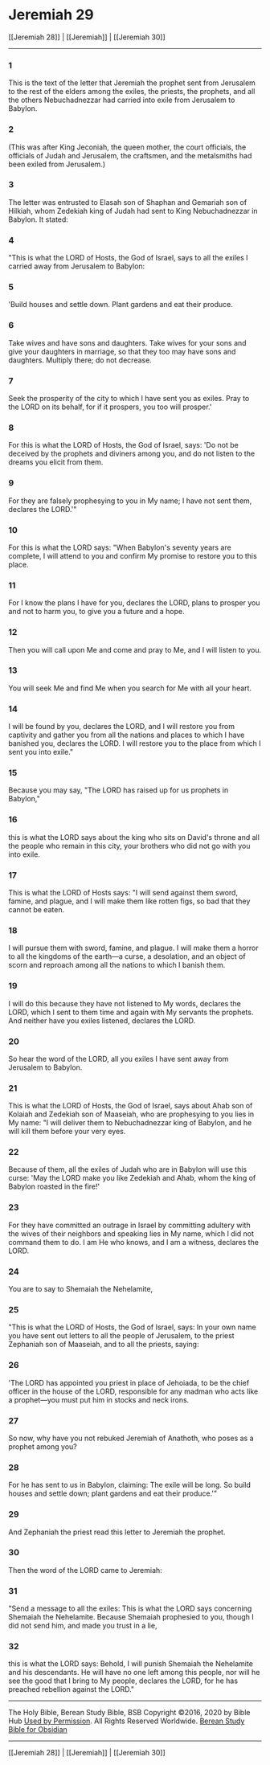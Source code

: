 # Jeremiah 29

[[Jeremiah 28]] | [[Jeremiah]] | [[Jeremiah 30]]

---

### 1
This is the text of the letter that Jeremiah the prophet sent from Jerusalem to the rest of the elders among the exiles, the priests, the prophets, and all the others Nebuchadnezzar had carried into exile from Jerusalem to Babylon.

### 2
(This was after King Jeconiah, the queen mother, the court officials, the officials of Judah and Jerusalem, the craftsmen, and the metalsmiths had been exiled from Jerusalem.)

### 3
The letter was entrusted to Elasah son of Shaphan and Gemariah son of Hilkiah, whom Zedekiah king of Judah had sent to King Nebuchadnezzar in Babylon. It stated:

### 4
"This is what the LORD of Hosts, the God of Israel, says to all the exiles I carried away from Jerusalem to Babylon:

### 5
'Build houses and settle down. Plant gardens and eat their produce.

### 6
Take wives and have sons and daughters. Take wives for your sons and give your daughters in marriage, so that they too may have sons and daughters. Multiply there; do not decrease.

### 7
Seek the prosperity of the city to which I have sent you as exiles. Pray to the LORD on its behalf, for if it prospers, you too will prosper.'

### 8
For this is what the LORD of Hosts, the God of Israel, says: 'Do not be deceived by the prophets and diviners among you, and do not listen to the dreams you elicit from them.

### 9
For they are falsely prophesying to you in My name; I have not sent them, declares the LORD.'"

### 10
For this is what the LORD says: "When Babylon's seventy years are complete, I will attend to you and confirm My promise to restore you to this place.

### 11
For I know the plans I have for you, declares the LORD, plans to prosper you and not to harm you, to give you a future and a hope.

### 12
Then you will call upon Me and come and pray to Me, and I will listen to you.

### 13
You will seek Me and find Me when you search for Me with all your heart.

### 14
I will be found by you, declares the LORD, and I will restore you from captivity and gather you from all the nations and places to which I have banished you, declares the LORD. I will restore you to the place from which I sent you into exile."

### 15
Because you may say, "The LORD has raised up for us prophets in Babylon,"

### 16
this is what the LORD says about the king who sits on David's throne and all the people who remain in this city, your brothers who did not go with you into exile.

### 17
This is what the LORD of Hosts says: "I will send against them sword, famine, and plague, and I will make them like rotten figs, so bad that they cannot be eaten.

### 18
I will pursue them with sword, famine, and plague. I will make them a horror to all the kingdoms of the earth—a curse, a desolation, and an object of scorn and reproach among all the nations to which I banish them.

### 19
I will do this because they have not listened to My words, declares the LORD, which I sent to them time and again with My servants the prophets. And neither have you exiles listened, declares the LORD.

### 20
So hear the word of the LORD, all you exiles I have sent away from Jerusalem to Babylon.

### 21
This is what the LORD of Hosts, the God of Israel, says about Ahab son of Kolaiah and Zedekiah son of Maaseiah, who are prophesying to you lies in My name: "I will deliver them to Nebuchadnezzar king of Babylon, and he will kill them before your very eyes.

### 22
Because of them, all the exiles of Judah who are in Babylon will use this curse: 'May the LORD make you like Zedekiah and Ahab, whom the king of Babylon roasted in the fire!'

### 23
For they have committed an outrage in Israel by committing adultery with the wives of their neighbors and speaking lies in My name, which I did not command them to do. I am He who knows, and I am a witness, declares the LORD.

### 24
You are to say to Shemaiah the Nehelamite,

### 25
"This is what the LORD of Hosts, the God of Israel, says: In your own name you have sent out letters to all the people of Jerusalem, to the priest Zephaniah son of Maaseiah, and to all the priests, saying:

### 26
'The LORD has appointed you priest in place of Jehoiada, to be the chief officer in the house of the LORD, responsible for any madman who acts like a prophet—you must put him in stocks and neck irons.

### 27
So now, why have you not rebuked Jeremiah of Anathoth, who poses as a prophet among you?

### 28
For he has sent to us in Babylon, claiming: The exile will be long. So build houses and settle down; plant gardens and eat their produce.'"

### 29
And Zephaniah the priest read this letter to Jeremiah the prophet.

### 30
Then the word of the LORD came to Jeremiah:

### 31
"Send a message to all the exiles: This is what the LORD says concerning Shemaiah the Nehelamite. Because Shemaiah prophesied to you, though I did not send him, and made you trust in a lie,

### 32
this is what the LORD says: Behold, I will punish Shemaiah the Nehelamite and his descendants. He will have no one left among this people, nor will he see the good that I bring to My people, declares the LORD, for he has preached rebellion against the LORD."

---

The Holy Bible, Berean Study Bible, BSB
Copyright ©2016, 2020 by Bible Hub
[Used by Permission](https://berean.bible/terms.htm). All Rights Reserved Worldwide.
[Berean Study Bible for Obsidian](https://github.com/gapmiss/berean-study-bible-for-obsidian)

---

[[Jeremiah 28]] | [[Jeremiah]] | [[Jeremiah 30]]


